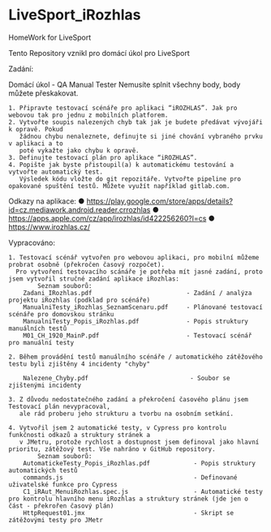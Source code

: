 # LiveSport_iRozhlas
 HomeWork for LiveSport
 
 Tento Repository vznikl pro domácí úkol pro LiveSport

Zadání:

Domácí úkol - QA Manual Tester
    Nemusíte splnit všechny body, body můžete přeskakovat.
    
    1. Připravte testovací scénáře pro aplikaci “iROZHLAS”. Jak pro webovou tak pro jednu z mobilních platforem.
    2. Vytvořte soupis nalezených chyb tak jak je budete předávat vývojáři k opravě. Pokud
       žádnou chybu nenaleznete, definujte si jiné chování vybraného prvku v aplikaci a to
       poté vykažte jako chybu k opravě.
    3. Definujte testovací plán pro aplikace “iROZHLAS”.
    4. Popište jak byste přistoupil(a) k automatickému testování a vytvořte automatický test.
       Výsledek kódu vložte do git repozitáře. Vytvořte pipeline pro opakované spuštění testů. Můžete využít například gitlab.com.

Odkazy na aplikace:
● https://play.google.com/store/apps/details?id=cz.mediawork.android.reader.crrozhlas
● https://apps.apple.com/cz/app/irozhlas/id422256260?l=cs
● https://www.irozhlas.cz/

Vypracováno:

    1. Testovací scénář vytvořen pro webovou aplikaci, pro mobilní můžeme probrat osobně (překročen časový rozpočet).
      Pro vytvoření testovacího scánáře je potřeba mít jasné zadání, proto jsem vytvořil stručné zadání aplikace iRozhlas:
            Seznam souborů:
        Zadani_IRozhlas.pdf                          - Zadání / analýza projektu iRozhlas (podklad pro scénáře)
        ManualniTesty_iRozhlas_SeznamScenaru.pdf     - Plánované testovací scénáře pro domovskou stránku
        ManualniTesty_Popis_iRozhlas.pdf             - Popis struktury manuálních testů
        M01_CH_1920_MainP.pdf                        - Testovací scénář pro manuální testy
        
    2. Během provádění testů manuálního scénáře / automatického zátěžového testu byli zjištěny 4 incidenty "chyby"
    
        Nalezene_Chyby.pdf                            - Soubor se zjištenými incidenty
        
    3. Z důvodu nedostatečného zadání a překročení časového plánu jsem Testovací plán nevypracoval,
       ale rád proberu jeho strukturu a tvorbu na osobním setkání.
       
    4. Vytvořil jsem 2 automatické testy, v Cypress pro kontrolu funkčnosti odkazů a struktury stránek a
       v JMetru, protože rychlost a dostupnost jsem definoval jako hlavní prioritu, zátěžový test. Vše nahráno v GitHub repository.
            Seznam souborů:
        AutomatickeTesty_Popis_iRozhlas.pdf            - Popis struktury automatických testů
        commands.js                                    - Definované uživatelské funkce pro Cypress
        C1_iRAut_MenuiRozhlas.spec.js                  - Automatické testy pro kontrolu hlavního menu iRozhlas a struktury stránek (jde jen o část - překrořen časový plán)
        HttpRequest01.jmx                              - Skript se zátěžovými testy pro JMetr

